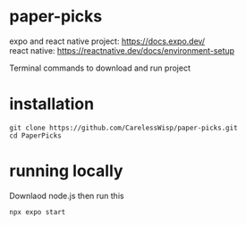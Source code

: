 # paper-picks
expo and react native project: https://docs.expo.dev/ \
react native: https://reactnative.dev/docs/environment-setup


Terminal commands to download and run project

# installation
```
git clone https://github.com/CarelessWisp/paper-picks.git
cd PaperPicks
```

# running locally
Downlaod node.js then run this
```
npx expo start
```
